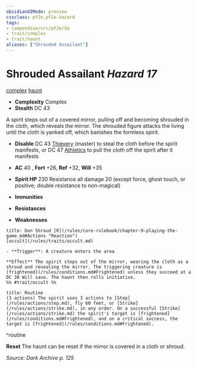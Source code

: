 ```yaml
---
obsidianUIMode: preview
cssclass: pf2e,pf2e-hazard
tags:
- compendium/src/pf2e/da
- trait/complex
- trait/haunt
aliases: ["Shrouded Assailant"]
---
```

# Shrouded Assailant *Hazard 17*  
[complex](/rules/traits/complex.md)  [haunt](/rules/traits/haunt.md)  

- **Complexity** Complex
- **Stealth** DC 43  

A spirit steps out of a covered mirror, pulling off and becoming shrouded in the cloth, which reveals the mirror. The shrouded figure attacks the living until the cloth is yanked off, which banishes the formless spirit.

- **Disable** DC 43 [Thievery](/compendium/skills.md#Thievery) (master) to steal the cloth before the spirit manifests, or DC 47 [Athletics](/compendium/skills.md#Athletics) to pull the cloth off the spirit after it manifests  

- **AC** 40 , **Fort** +26, **Ref** +32, **Will** +35
- **Spirit HP** 230 Resistance all damage 20 (except force, ghost touch, or positive; double resistance to non-magical)
- **Immunities** 
- **Resistances** 
- **Weaknesses** 
     
```ad-embed-ability
title: Don Shroud [R](/rules/core-rulebook/chapter-9-playing-the-game.md#Actions "Reaction")
[occult](/rules/traits/occult.md)  

- **Trigger**: A creature enters the area

**Effect** The spirit steps out of the mirror, wearing the cloth as a shroud and revealing the mirror. The triggering creature is [frightened](/rules/conditions.md#Frightened) unless they succeed at a DC 38 Will save. The haunt then rolls initiative.  
%% #trait/occult %%
```

```ad-pf2-summary
title: Routine
(3 actions) The spirit uses 3 actions to [Step](/rules/actions/step.md), fly 60 feet, or [Strike](/rules/actions/strike.md), in any order. On a successful [Strike](/rules/actions/strike.md) the spirit's target is [frightened](/rules/conditions.md#Frightened), and on a critical success, the target is [frightened](/rules/conditions.md#Frightened).
```
^routine

**Reset** The haunt can be reset if the mirror is covered in a cloth or shroud.  

*Source: Dark Archive p. 125*